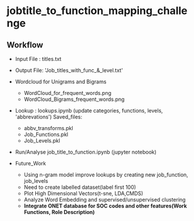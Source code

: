 # jobtitle_to_function_mapping_challenge

## Workflow
- Input File : titles.txt
- Output File: 'Job_titles\_with\_func\_\&\_level.txt'

- Wordcloud for Unigrams and Bigrams
  - WordCloud_for_frequent_words.png
  - WordCloud_Bigrams_frequent_words.png
  
- Lookup : lookups.ipynb (update categories, functions, levels, 'abbrevations')
  Saved_files:
  - abbv_transforms.pkl
  - Job_Functions.pkl
  - Job_Levels.pkl
  
- Run/Analyse job_title_to_function.ipynb (jupyter notebook)

- Future_Work
  - Using n-gram model improve lookups by creating new job_function, job_levels 
  - Need to create labelled dataset(label first 100)
  - Plot High Dimensional Vectors(t-sne, LDA,CMDS)
  - Analyze Word Embedding and supervised/unsupervised clustering
  - **Integrate ONET database for SOC codes and other features(Work Functions, Role Description)**
